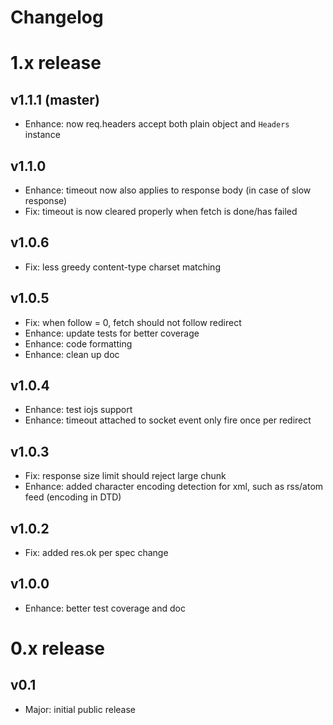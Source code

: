 
Changelog
=========


# 1.x release

## v1.1.1 (master)

- Enhance: now req.headers accept both plain object and `Headers` instance

## v1.1.0

- Enhance: timeout now also applies to response body (in case of slow response)
- Fix: timeout is now cleared properly when fetch is done/has failed

## v1.0.6

- Fix: less greedy content-type charset matching

## v1.0.5

- Fix: when follow = 0, fetch should not follow redirect
- Enhance: update tests for better coverage
- Enhance: code formatting
- Enhance: clean up doc

## v1.0.4

- Enhance: test iojs support
- Enhance: timeout attached to socket event only fire once per redirect

## v1.0.3

- Fix: response size limit should reject large chunk
- Enhance: added character encoding detection for xml, such as rss/atom feed (encoding in DTD)

## v1.0.2

- Fix: added res.ok per spec change

## v1.0.0

- Enhance: better test coverage and doc


# 0.x release

## v0.1

- Major: initial public release
